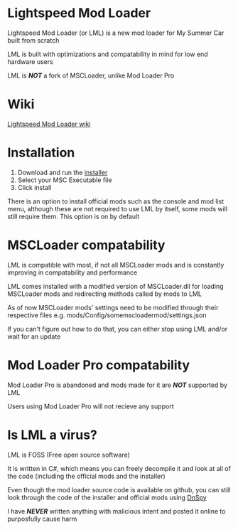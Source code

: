 # Lightspeed Mod Loader

Lightspeed Mod Loader (or LML) is a new mod loader for My Summer Car built from scratch

LML is built with optimizations and compatability in mind for low end hardware users

LML is ***NOT*** a fork of MSCLoader, unlike Mod Loader Pro

# Wiki

[Lightspeed Mod Loader wiki](https://github.com/glennuke1/LightspeedModLoader/wiki)

# Installation

1. Download and run the [installer](https://github.com/glennuke1/LightspeedModLoader/raw/refs/heads/master/LML_Installer/LML_Installer.exe)
2. Select your MSC Executable file
3. Click install

There is an option to install official mods such as the console and mod list menu, although these are not required to use LML by itself, some mods will still require them. This option is on by default

# MSCLoader compatability

LML is compatible with most, if not all MSCLoader mods and is constantly improving in compatability and performance

LML comes installed with a modified version of MSCLoader.dll for loading MSCLoader mods and redirecting methods called by mods to LML

As of now MSCLoader mods' settings need to be modified through their respective files e.g. mods/Config/somemscloadermod/settings.json

If you can't figure out how to do that, you can either stop using LML and/or wait for an update

# Mod Loader Pro compatability

Mod Loader Pro is abandoned and mods made for it are ***NOT*** supported by LML

Users using Mod Loader Pro will not recieve any support

# Is LML a virus?

LML is FOSS (Free open source software)

It is written in C#, which means you can freely decompile it and look at all of the code (including the official mods and the installer)

Even though the mod loader source code is available on github, you can still look through the code of the installer and official mods using [DnSpy](https://github.com/dnSpy/dnSpy)

I have ***NEVER*** written anything with malicious intent and posted it online to purposfully cause harm
